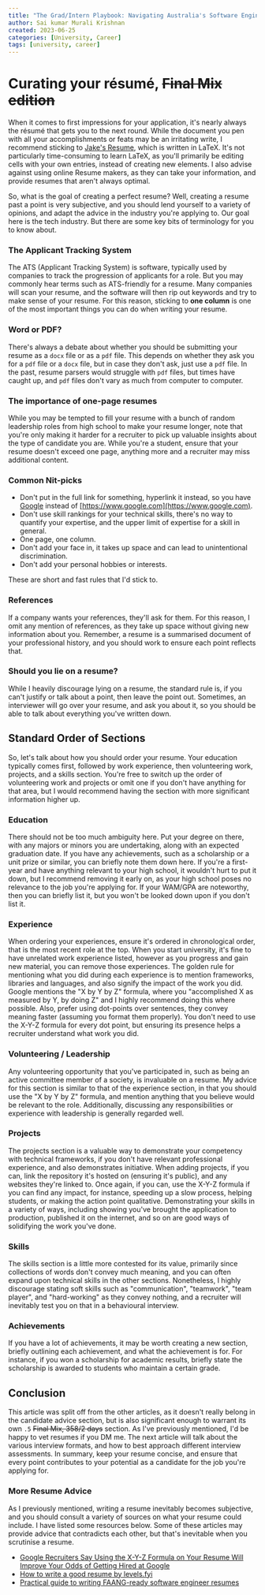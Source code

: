 ```yaml
---
title: "The Grad/Intern Playbook: Navigating Australia's Software Engineering Industry - Part 2.5"
author: Sai kumar Murali Krishnan
created: 2023-06-25
categories: [University, Career]
tags: [university, career]
---
```



# Curating your résumé, ~~Final Mix edition~~

When it comes to first impressions for your application, it's nearly always the résumé that gets you to the next round. While the document you pen with all your accomplishments or feats may be an irritating write, I recommend sticking to [Jake's Resume](https://www.overleaf.com/latex/templates/jakes-resume/syzfjbzwjncs), which is written in LaTeX. It's not particularly time-consuming to learn LaTeX, as you'll primarily be editing cells with your own entries, instead of creating new elements. I also advise against using online Resume makers, as they can take your information, and provide resumes that aren't always optimal.

So, what is the goal of creating a perfect resume? Well, creating a resume past a point is very subjective, and you should lend yourself to a variety of opinions, and adapt the advice in the industry you're applying to. Our goal here is the tech industry. But there are some key bits of terminology for you to know about.

### The Applicant Tracking System
 
The ATS (Applicant Tracking System) is software, typically used by companies to track the progression of applicants for a role. But you may commonly hear terms such as ATS-friendly for a resume. Many companies will scan your resume, and the software will then rip out keywords and try to make sense of your resume. For this reason, sticking to **one column** is one of the most important things you can do when writing your resume.

### Word or PDF?

There's always a debate about whether you should be submitting your resume as a `docx` file or as a `pdf` file. This depends on whether they ask you for a `pdf` file or a `docx` file, but in case they don't ask, just use a `pdf` file. In the past, resume parsers would struggle with `pdf` files, but times have caught up, and `pdf` files don't vary as much from computer to computer. 

### The importance of one-page resumes

While you may be tempted to fill your resume with a bunch of random leadership roles from high school to make your resume longer, note that you're only making it harder for a recruiter to pick up valuable insights about the type of candidate you are. While you're a student, ensure that your resume doesn't exceed one page, anything more and a recruiter may miss additional content. 

### Common Nit-picks

- Don't put in the full link for something, hyperlink it instead, so you have [Google](https://www.google.com) instead of [https://www.google.com](https://www.google.com).
- Don't use skill rankings for your technical skills, there's no way to quantify your expertise, and the upper limit of expertise for a skill in general.
- One page, one column.
- Don't add your face in, it takes up space and can lead to unintentional discrimination.
- Don't add your personal hobbies or interests. 

These are short and fast rules that I'd stick to.

### References

If a company wants your references, they'll ask for them. For this reason, I omit any mention of references, as they take up space without giving new information about you. Remember, a resume is a summarised document of your professional history, and you should work to ensure each point reflects that.

### Should you lie on a resume?

While I heavily discourage lying on a resume, the standard rule is, if you can't justify or talk about a point, then leave the point out. Sometimes, an interviewer will go over your resume, and ask you about it, so you should be able to talk about everything you've written down.


## Standard Order of Sections

So, let's talk about how you should order your resume. Your education typically comes first, followed by work experience, then volunteering work, projects, and a skills section. You're free to switch up the order of volunteering work and projects or omit one if you don't have anything for that area, but I would recommend having the section with more significant information higher up.

### Education

There should not be too much ambiguity here. Put your degree on there, with any majors or minors you are undertaking, along with an expected graduation date. If you have any achievements, such as a scholarship or a unit prize or similar, you can briefly note them down here. If you're a first-year and have anything relevant to your high school, it wouldn't hurt to put it down, but I recommend removing it early on, as your high school poses no relevance to the job you're applying for. If your WAM/GPA are noteworthy, then you can briefly list it, but you won't be looked down upon if you don't list it.

### Experience 

When ordering your experiences, ensure it's ordered in chronological order, that is the most recent role at the top. When you start university, it's fine to have unrelated work experience listed, however as you progress and gain new material, you can remove those experiences. The golden rule for mentioning what you did during each experience is to mention frameworks, libraries and languages, and also signify the impact of the work you did. Google mentions the "X by Y by Z" formula, where you "accomplished X as measured by Y, by doing Z" and I highly recommend doing this where possible. Also, prefer using dot-points over sentences, they convey meaning faster (assuming you format them properly). You don't need to use the X-Y-Z formula for every dot point, but ensuring its presence helps a recruiter understand what work you did.


### Volunteering / Leadership

Any volunteering opportunity that you've participated in, such as being an active committee member of a society, is invaluable on a resume. My advice for this section is similar to that of the experience section, in that you should use the "X by Y by Z" formula, and mention anything that you believe would be relevant to the role. Additionally, discussing any responsibilities or experience with leadership is generally regarded well.


### Projects

The projects section is a valuable way to demonstrate your competency with technical frameworks, if you don't have relevant professional experience, and also demonstrates initiative. When adding projects, if you can, link the repository it's hosted on (ensuring it's public), and any websites they're linked to. Once again, if you can, use the X-Y-Z formula if you can find any impact, for instance, speeding up a slow process, helping students, or making the action point qualitative. Demonstrating your skills in a variety of ways, including showing you've brought the application to production, published it on the internet, and so on are good ways of solidifying the work you've done.


### Skills 

The skills section is a little more contested for its value, primarily since collections of words don't convey much meaning, and you can often expand upon technical skills in the other sections. Nonetheless, I highly discourage stating soft skills such as "communication", "teamwork", "team player", and "hard-working" as they convey nothing, and a recruiter will inevitably test you on that in a behavioural interview.

### Achievements

If you have a lot of achievements, it may be worth creating a new section, briefly outlining each achievement, and what the achievement is for. For instance, if you won a scholarship for academic results, briefly state the scholarship is awarded to students who maintain a certain grade. 

## Conclusion

This article was split off from the other articles, as it doesn't really belong in the candidate advice section, but is also significant enough to warrant its own `.5` ~~Final Mix, 358/2 days~~ section. As I've previously mentioned, I'd be happy to vet resumes if you DM me. The next article will talk about the various interview formats, and how to best approach different interview assessments. In summary, keep your resume concise, and ensure that every point contributes to your potential as a candidate for the job you're applying for.

### More Resume Advice

As I previously mentioned, writing a resume inevitably becomes subjective, and you should consult a variety of sources on what your resume could include. I have listed some resources below. Some of these articles may provide advice that contradicts each other, but that's inevitable when you scrutinise a resume.

- [Google Recruiters Say Using the X-Y-Z Formula on Your Resume Will Improve Your Odds of Getting Hired at Google](https://www.inc-aus.com/bill-murphy-jr/google-recruiters-say-these-5-resume-tips-including-x-y-z-formula-will-improve-your-odds-of-getting-hired-at-google.html)
- [How to write a good resume by levels.fyi](https://www.levels.fyi/blog/how-to-write-a-good-resume.html)
- [Practical guide to writing FAANG-ready software engineer resumes](https://www.techinterviewhandbook.org/resume/)